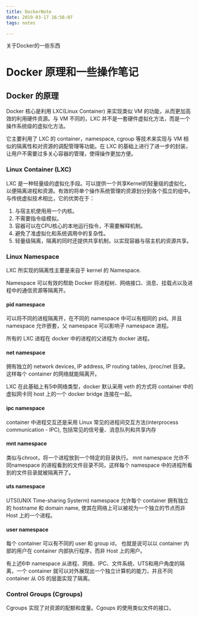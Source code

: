 ```yaml
---
title: DockerNote
date: 2019-03-17 16:56:07
tags: notes

---
```


关于Docker的一些东西

<!--more-->

# Docker 原理和一些操作笔记 

## Docker 的原理

Docker 核心是利用 LXC(Linux Container) 来实现类似 VM 的功能，从而更加高效的利用硬件资源。与 VM 不同的，LXC 并不是一套硬件虚拟化方法，而是一个操作系统级的虚拟化方法。

它主要利用了 LXC 的 container，namespace, cgroup 等技术来实现与 VM 相似的隔离性和对资源的调配管理等功能。在 LXC 的基础上进行了进一步的封装，让用户不需要过多关心容器的管理，使得操作更加方便。


### Linux Container (LXC)

LXC 是一种轻量级的虚拟化手段。可以提供一个共享Kernel的轻量级的虚拟化，以便隔离进程和资源。有效的将单个操作系统管理的资源划分到各个孤立的组中。与传统虚拟技术相比，它的优势在于：

 1. 与宿主机使用用一个内核。
 2. 不需要指令级模拟。
 3. 容器可以在CPU核心的本地运行指令，不需要解释机制。
 4. 避免了准虚拟化和系统调用中的复杂性。
 5. 轻量级隔离，隔离的同时还提供共享机制，以实现容器与宿主机的资源共享。

### Linux Namespace

LXC 所实现的隔离性主要是来自于 kernel 的 Namespace.

Namespace 可以有效的帮助 Docker 将进程树、网络接口、消息、挂载点以及进程中的通信资源等隔离开。

#### pid namespace

可以将不同的进程隔离开，在不同的 namespace 中可以有相同的 pid。并且 namespace 允许嵌套，父 namespace 可以影响子 namespace 进程。

所有的 LXC 进程在 docker 中的进程的父进程为 docker 进程。

#### net namespace

拥有独立的 network devices, IP address, IP routing tables, /proc/net 目录。这样每个 container 的网络就能隔离开。

LXC 在此基础上有5中网络类型，docker 默认采用 veth 的方式将 container 中的虚拟网卡同 host 上的一个 docker bridge 连接在一起。

#### ipc namespace

container 中进程交互还是采用 Linux 常见的进程间交互方法(interprocess communication - IPC), 包括常见的信号量、消息队列和共享内存

#### mnt namespace

类似与chroot，将一个进程放到一个特定的目录执行。 mnt namespace 允许不同namespace 的进程看到的文件目录不同，这样每个 namespace 中的进程所看到的文件目录就被隔离开了。

#### uts namespace

UTS(UNIX Time-sharing Systerm) namespace 允许每个 container 拥有独立的 hostname 和 domain name, 使其在网络上可以被视为一个独立的节点而非 Host 上的一个进程。

#### user namespace

每个 container 可以有不同的 user 和 group id， 也就是说可以以 container 内部的用户在 container 内部执行程序，而非 Host 上的用户。

有上述6中 namespace 从进程、网络、IPC、文件系统、UTS和用户角度的隔离，一个 container 就可以对外展现出一个独立计算机的能力，并且不同 container 从 OS 的层面实现了隔离。

### Control Groups (Cgroups)

Cgroups 实现了对资源的配额和度量。Cgoups 的使用类似文件的接口，
